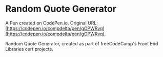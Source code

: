 # Random Quote Generator

A Pen created on CodePen.io. Original URL: [https://codepen.io/compdelta/pen/gOPWRvq](https://codepen.io/compdelta/pen/gOPWRvq).

Random Quote Generator, created as part of freeCodeCamp's Front End Libraries cert projects.
